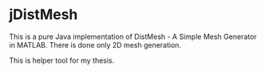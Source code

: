 jDistMesh
=========

This is a pure Java implementation of DistMesh - A Simple Mesh Generator in MATLAB.
There is done only 2D mesh generation.

This is helper tool for my thesis.